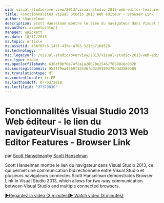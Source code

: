 ```yaml
---
uid: visual-studio/overview/2013/visual-studio-2013-web-editor-features-browser-link
title: Fonctionnalités Visual Studio 2013 Web éditeur - Browser Link | Microsoft Docs
author: shanselman
description: Scott Hanselman montre le lien du navigateur dans Visual Studio 2013, ce qui permet une communication bidirectionnelle entre Visual Studio et plusieurs navigateurs connectés...
ms.author: aspnetcontent
manager: wpickett
ms.date: 10/17/2013
ms.topic: article
ms.assetid: 45bf07c6-145f-435e-a703-3233e710d528
ms.technology: ''
msc.legacyurl: /visual-studio/overview/2013/visual-studio-2013-web-editor-features-browser-link
msc.type: video
ms.openlocfilehash: 630ef9bf0e74f2a1a20678e25467f858016c062b
ms.sourcegitcommit: 953ff9ea4369f154d6fd0239599279ddd3280009
ms.translationtype: MT
ms.contentlocale: fr-FR
ms.lasthandoff: 07/03/2018
ms.locfileid: "37379830"
---
```

<a name="visual-studio-2013-web-editor-features---browser-link"></a><span data-ttu-id="367b4-103">Fonctionnalités Visual Studio 2013 Web éditeur - le lien du navigateur</span><span class="sxs-lookup"><span data-stu-id="367b4-103">Visual Studio 2013 Web Editor Features - Browser Link</span></span>
====================
<span data-ttu-id="367b4-104">par [Scott Hanselman](https://github.com/shanselman)</span><span class="sxs-lookup"><span data-stu-id="367b4-104">by [Scott Hanselman](https://github.com/shanselman)</span></span>

<span data-ttu-id="367b4-105">Scott Hanselman montre le lien du navigateur dans Visual Studio 2013, ce qui permet une communication bidirectionnelle entre Visual Studio et plusieurs navigateurs connectés.</span><span class="sxs-lookup"><span data-stu-id="367b4-105">Scott Hanselman demonstrates Browser Link in Visual Studio 2013, which allows for two-way communication between Visual Studio and multiple connected browsers.</span></span>

[<span data-ttu-id="367b4-106">&#9654;Regardez la vidéo (3 minutes)</span><span class="sxs-lookup"><span data-stu-id="367b4-106">&#9654; Watch video (3 minutes)</span></span>](https://channel9.msdn.com/Blogs/ASP-NET-Site-Videos/visual-studio-2013-web-editor-features-browser-link)
